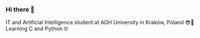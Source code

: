 ### Hi there 👋

IT and Artificial Intelligence student at AGH University in Kraków, Poland 😎🤙\
Learning C and Python 🤓

